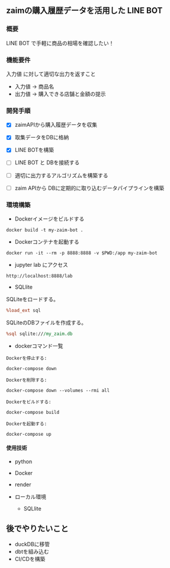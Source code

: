 ## zaimの購入履歴データを活用した LINE BOT

### 概要

LINE BOT で手軽に商品の相場を確認したい！

### 機能要件

入力値 に対して適切な出力を返すこと

- 入力値 -> 商品名
- 出力値 -> 購入できる店舗と金額の提示

### 開発手順

- [x] zaimAPIから購入履歴データを収集
- [x] 取集データをDBに格納
- [x] LINE BOTを構築 
- [ ] LINE BOT と DBを接続する
- [ ] 適切に出力するアルゴリズムを構築する
- [ ] zaim APIから DBに定期的に取り込むデータパイプラインを構築


### 環境構築

- Dockerイメージをビルドする

```
docker build -t my-zaim-bot .
```

- Dockerコンテナを起動する

```
docker run -it --rm -p 8888:8888 -v $PWD:/app my-zaim-bot
```

- jupyter lab にアクセス

```
http://localhost:8888/lab
```

-  SQLlite

SQLiteをロードする。
```perl
%load_ext sql
```
SQLiteのDBファイルを作成する。
```perl
%sql sqlite:///my_zaim.db
```


- dockerコマンド一覧

```
Dockerを停止する: 

docker-compose down

Dockerを削除する: 

docker-compose down --volumes --rmi all

Dockerをビルドする:

docker-compose build

Dockerを起動する: 

docker-compose up
```

#### 使用技術
- python
- Docker
- render

- ローカル環境
  - SQLlite


## 後でやりたいこと

- duckDBに移管
- dbtを組み込む
- CI/CDを構築